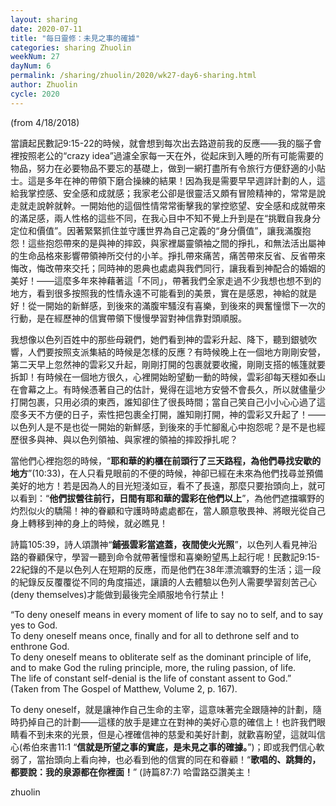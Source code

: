 ```yaml
---
layout: sharing
date: 2020-07-11
title: "每日靈修：未見之事的確據"
categories: sharing Zhuolin
weekNum: 27
dayNum: 6
permalink: /sharing/zhuolin/2020/wk27-day6-sharing.html
author: Zhuolin
cycle: 2020
---
```

(from 4/18/2018)

當讀起民數記9:15-22的時候，就會想到每次出去路遊前我的反應——我的腦子會裡按照老公的“crazy idea”過濾全家每一天在外，從起床到入睡的所有可能需要的物品，努力在必要物品不要忘的基礎上，做到一網打盡所有令旅行方便舒適的小貼士。這是多年在神的帶領下磨合操練的結果！因為我是需要早早週詳計劃的人，這給我掌控感、安全感和成就感；我家老公卻是很靈活又頗有冒險精神的，常常是說走就走說幹就幹。一開始他的這個性情常常衝擊我的掌控慾望、安全感和成就帶來的滿足感，兩人性格的這些不同，在我心目中不知不覺上升到是在“挑戰自我身分定位和價值”。因著緊緊抓住並守護世界為自己定義的“身分價值”，讓我滿腹抱怨！這些抱怨帶來的是與神的摔跤，與家裡屬靈領袖之間的掙扎，和無法活出屬神的生命品格來影響帶領神所交付的小羊。掙扎帶來痛苦，痛苦帶來反省、反省帶來悔改，悔改帶來交托；同時神的恩典也處處與我們同行，讓我看到神配合的婚姻的美好！——這麼多年來神藉著這「不同」，帶著我們全家走過不少我想也想不到的地方，看到很多按照我的性情永遠不可能看到的美景，實在是感恩，神給的就是好！從一開始的新鮮感，到後來的滿腹牢騷沒有喜樂，到後來的興奮憧憬下一次的行動，是在經歷神的信實帶領下慢慢學習對神信靠對頭順服。  

我想像以色列百姓中的那些母親們，她們看到神的雲彩升起、降下，聽到銀號吹響，人們要按照支派集結的時候是怎樣的反應？有時候晚上在一個地方剛剛安營，第二天早上忽然神的雲彩又升起，剛剛打開的包裹就要收攏，剛剛支搭的帳篷就要拆卸！有時候在一個地方很久，心裡開始盼望動一動的時候，雲彩卻每天穩如泰山在會幕之上。有時候憑著自己的估計，覺得在這地方安營不會長久，所以就儘量少打開包裹，只用必須的東西，誰知卻住了很長時間；當自己笑自己小小心心過了這麼多天不方便的日子，索性把包裹全打開，誰知剛打開，神的雲彩又升起了！——以色列人是不是也從一開始的新鮮感，到後來的手忙腳亂心中抱怨呢？是不是也經歷很多與神、與以色列領袖、與家裡的領袖的摔跤掙扎呢？  

當他們心裡抱怨的時候，“**耶和華的約櫃在前頭行了三天路程，為他們尋找安歇的地方**”(10:33)，在人只看見眼前的不便的時候，神卻已經在未來為他們找尋並預備美好的地方！若是因為人的目光短淺如豆，看不了長遠，那麼只要抬頭向上，就可以看到：“**他們拔營往前行，日間有耶和華的雲彩在他們以上**”，為他們遮擋曠野的灼烈似火的驕陽！神的眷顧和守護時時處處都在，當人願意敬畏神、將眼光從自己身上轉移到神的身上的時候，就必瞧見！  

詩篇105:39，詩人頌讚神“**鋪張雲彩當遮蓋，夜間使火光照**”，以色列人看見神沿路的眷顧保守，學習一聽到命令就帶著憧憬和喜樂盼望馬上起行呢！民數記9:15-22紀錄的不是以色列人在短期的反應，而是他們在38年漂流曠野的生活；這一段的紀錄反反覆覆從不同的角度描述，讓讀的人去體驗以色列人需要學習刻苦己心(deny themselves)才能做到最後完全順服地令行禁止！  

“To deny oneself means in every moment of life to say no to self, and to say yes to God.  
To deny oneself means once, finally and for all to dethrone self and to enthrone God.  
To deny oneself means to obliterate self as the dominant principle of life, and to make God the ruling principle, more, the ruling passion, of life.  
The life of constant self-denial is the life of constant assent to God.”  
(Taken from The Gospel of Matthew, Volume 2, p. 167).

To deny oneself，就是讓神作自己生命的主宰，這意味著完全跟隨神的計劃，隨時扔掉自己的計劃——這樣的放手是建立在對神的美好心意的確信上！也許我們眼睛看不到未來的光景，但是心裡確信神的慈愛和美好計劃，就歡喜盼望，這就叫信心(希伯來書11:1 “**信就是所望之事的實底，是未見之事的確據。**”)；即或我們信心軟弱了，當抬頭向上看向神，也必看到他的信實的同在和眷顧！“**歌唱的、跳舞的，都要說：我的泉源都在你裡面！**” (詩篇87:7) 哈雷路亞讚美主！  

zhuolin  

